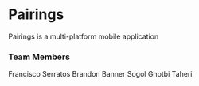 # Pairings
Pairings is a multi-platform mobile application

### Team Members
Francisco Serratos
Brandon Banner
Sogol Ghotbi Taheri
